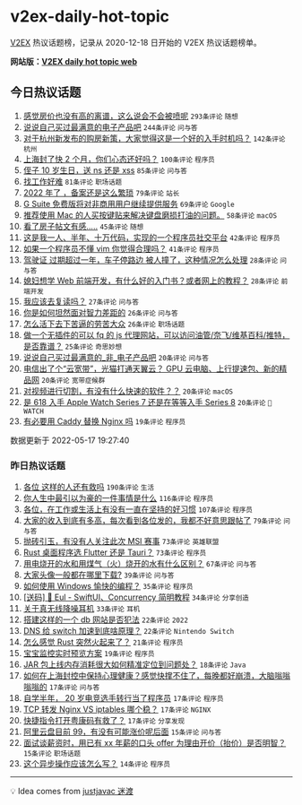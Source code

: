# v2ex-daily-hot-topic

[V2EX](https://www.v2ex.com/) 热议话题榜，记录从 2020-12-18 日开始的 V2EX 热议话题榜单。

**网站版：[V2EX daily hot topic web](https://boojack.github.io/v2ex-daily-hot-topic-web/)**

## 今日热议话题

<!-- TODAY BEGIN -->

1. [感觉房价也没有高的离谱，这么说会不会被喷呢](https://www.v2ex.com/t/853391) `293条评论` `随想`
1. [说说自己买过最满意的电子产品吧](https://www.v2ex.com/t/853340) `244条评论` `问与答`
1. [对于杭州新发布的购房新策，大家觉得这是一个好的入手时机吗？](https://www.v2ex.com/t/853360) `142条评论` `杭州`
1. [上海封了快 2 个月，你们心态还好吗？](https://www.v2ex.com/t/853436) `100条评论` `程序员`
1. [侄子 10 岁生日，送 ns 还是 xss](https://www.v2ex.com/t/853342) `85条评论` `问与答`
1. [找工作好难](https://www.v2ex.com/t/853368) `81条评论` `职场话题`
1. [2022 年了 ，备案还是这么繁琐](https://www.v2ex.com/t/853461) `79条评论` `站长`
1. [G Suite 免费版将对非商用用户继续提供服务](https://www.v2ex.com/t/853418) `69条评论` `Google`
1. [推荐使用 Mac 的人买按键贴来解决键盘磨损打油的问题。](https://www.v2ex.com/t/853375) `58条评论` `macOS`
1. [看了房子帖文有感.....](https://www.v2ex.com/t/853485) `45条评论` `随想`
1. [这是我一人、半年、十万代码，实现的一个程序员社交平台](https://www.v2ex.com/t/853486) `42条评论` `程序员`
1. [如果一个程序员不懂 vim 你觉得合理吗？](https://www.v2ex.com/t/853575) `41条评论` `程序员`
1. [驾驶证 过期超过一年，车子停路边 被人撞了，这种情况怎么处理](https://www.v2ex.com/t/853546) `28条评论` `问与答`
1. [媳妇想学 Web 前端开发，有什么好的入门书？或者网上的教程？](https://www.v2ex.com/t/853341) `28条评论` `前端开发`
1. [我应该去复读吗？](https://www.v2ex.com/t/853534) `27条评论` `问与答`
1. [你是如何坦然面对智力差距的](https://www.v2ex.com/t/853545) `26条评论` `问与答`
1. [怎么活下去下苦逼的劳苦大众](https://www.v2ex.com/t/853387) `26条评论` `职场话题`
1. [做一个无插件的可以 fq 的 js 代理网站，可以访问油管/奈飞/维基百科/推特，是否靠谱？](https://www.v2ex.com/t/853447) `25条评论` `奇思妙想`
1. [说说自己买过最满意的_非_电子产品吧](https://www.v2ex.com/t/853514) `20条评论` `问与答`
1. [电信出了个“云宽带”，光猫打通天翼云？ GPU 云电脑、上行提速包、新的精品网](https://www.v2ex.com/t/853404) `20条评论` `宽带症候群`
1. [对视频进行切割，有没有什么快速的软件？？](https://www.v2ex.com/t/853364) `20条评论` `macOS`
1. [是 618 入手 Apple Watch Series 7 还是在等等入手 Series 8](https://www.v2ex.com/t/853356) `20条评论` ` WATCH`
1. [有必要用 Caddy 替换 Nginx 吗](https://www.v2ex.com/t/853530) `19条评论` `程序员`

数据更新于 2022-05-17 19:27:40

<!-- TODAY END -->

### 昨日热议话题

<!-- YESTERDAY BEGIN -->

1. [各位 这样的人还有救吗](https://www.v2ex.com/t/853076) `190条评论` `生活`
1. [你人生中最引以为豪的一件事情是什么](https://www.v2ex.com/t/853130) `116条评论` `程序员`
1. [各位，在工作或生活上有没有一直在坚持的好习惯](https://www.v2ex.com/t/853078) `107条评论` `程序员`
1. [大家的收入到底有多高，每次看到各位发的，我都不好意思跟帖了](https://www.v2ex.com/t/853121) `79条评论` `问与答`
1. [抛砖引玉，有没有人关注此次 MSI 赛事](https://www.v2ex.com/t/853071) `73条评论` `英雄联盟`
1. [Rust 桌面程序选 Flutter 还是 Tauri？](https://www.v2ex.com/t/853174) `73条评论` `程序员`
1. [用电烧开的水和用煤气（火）烧开的水有什么区别？](https://www.v2ex.com/t/853079) `67条评论` `问与答`
1. [大家头像一般都在哪里下载?](https://www.v2ex.com/t/853148) `39条评论` `问与答`
1. [如何使用 Windows 愉快的编程？](https://www.v2ex.com/t/853292) `35条评论` `程序员`
1. [[送码] 🎉 Eul - SwiftUI、Concurrency 简明教程](https://www.v2ex.com/t/853068) `34条评论` `分享创造`
1. [关于真无线降噪耳机](https://www.v2ex.com/t/853144) `33条评论` `耳机`
1. [搭建这样的一个 db 网站是否犯法](https://www.v2ex.com/t/853221) `22条评论` `2022`
1. [DNS 给 switch 加速到底啥原理？](https://www.v2ex.com/t/853106) `22条评论` `Nintendo Switch`
1. [怎么感觉 Rust 突然火起来了？](https://www.v2ex.com/t/853277) `21条评论` `程序员`
1. [宝宝监控实时预览方案](https://www.v2ex.com/t/853234) `19条评论` `程序员`
1. [JAR 包上线内存消耗很大如何精准定位到问题处？](https://www.v2ex.com/t/853200) `18条评论` `Java`
1. [如何在上海封控中保持心理健康？感觉快撑不住了，每晚都好崩溃，大脑嗡嗡嗡嗡的](https://www.v2ex.com/t/853320) `17条评论` `问与答`
1. [自学半年， 20 岁电竞选手转行当了程序员](https://www.v2ex.com/t/853247) `17条评论` `程序员`
1. [TCP 转发 Nginx VS iptables 哪个稳？](https://www.v2ex.com/t/853232) `17条评论` `NGINX`
1. [快捷指令打开粤康码有救了？](https://www.v2ex.com/t/853207) `17条评论` `分享发现`
1. [阿里云盘目前 99，有没有可能涨价呢后面](https://www.v2ex.com/t/853204) `15条评论` `问与答`
1. [面试谈薪资时，用已有 xx 年薪的口头 offer 为理由开价（抬价）是否明智？](https://www.v2ex.com/t/853136) `15条评论` `职场话题`
1. [这个异步操作应该怎么写？](https://www.v2ex.com/t/853300) `14条评论` `程序员`

<!-- YESTERDAY END -->

---

💡 Idea comes from [justjavac 迷渡](https://github.com/justjavac/)
